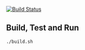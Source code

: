 [![Build Status](https://travis-ci.org/zjhmale/binance-cpp.svg?branch=master)](https://travis-ci.org/zjhmale/binance-cpp)

## Build, Test and Run

```
./build.sh
```
